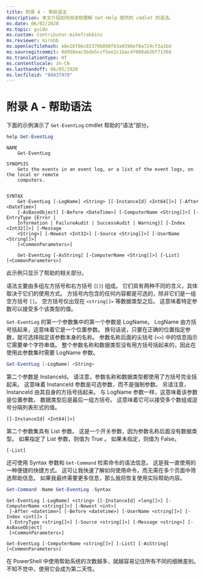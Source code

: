 ```yaml
---
title: 附录 A - 帮助语法
description: 本文介绍如何阅读和理解 Get-Help 提供的 cmdlet 的语法。
ms.date: 06/02/2020
ms.topic: guide
ms.custom: Contributor-mikefrobbins
ms.reviewer: mirobb
ms.openlocfilehash: e8e28f66c02370b098f63a0396ef8a724cf3a1bd
ms.sourcegitcommit: 0d958eac5bde5ccf5ee2c1bac4f009a63bf71368
ms.translationtype: HT
ms.contentlocale: zh-CN
ms.lasthandoff: 06/05/2020
ms.locfileid: "84437978"
---
```

# <a name="appendix-a---help-syntax"></a>附录 A - 帮助语法

下面的示例演示了 `Get-EventLog` cmdlet 帮助的“语法”部分。

```powershell
help Get-EventLog
```

```Output
NAME
    Get-EventLog

SYNOPSIS
    Gets the events in an event log, or a list of the event logs, on the local or remote
    computers.


SYNTAX
    Get-EventLog [-LogName] <String> [[-InstanceId] <Int64[]>] [-After <DateTime>]
    [-AsBaseObject] [-Before <DateTime>] [-ComputerName <String[]>] [-EntryType {Error |
    Information | FailureAudit | SuccessAudit | Warning}] [-Index <Int32[]>] [-Message
    <String>] [-Newest <Int32>] [-Source <String[]>] [-UserName <String[]>]
    [<CommonParameters>]

    Get-EventLog [-AsString] [-ComputerName <String[]>] [-List] [<CommonParameters>]
```

此示例只显示了帮助的相关部分。

语法主要由多组左方括号和右方括号 (`[]`) 组成。 它们具有两种不同的含义，具体取决于它们的使用方式。 方括号内包含的任何内容都是可选的，除非它们是一组空方括号 `[]`。 空方括号仅出现在 `<string[]>` 等数据类型之后。 这意味着特定参数可以接受多个该类型的值。

`Get-EventLog` 的第一个参数集中的第一个参数是 LogName。 LogName 由方括号括起来，这意味着它是一个位置参数。 换句话说，只要在正确的位置指定参数，就可选择指定该参数本身的名称。 参数名称后面的尖括号 (`<>`) 中的信息指示它需要单个字符串值。 整个参数名称和数据类型没有用方括号括起来的，因此在使用此参数集时需要 LogName 参数。

```powershell
Get-EventLog [-LogName] <String>
```

第二个参数是 InstanceId。 请注意，参数名称和数据类型都使用了方括号完全括起来。 这意味着 InstanceId 参数是可选参数，而不是强制参数。 另请注意，InstanceId 由其自身的方括号括起来。 与 LogName 参数一样，这意味着该参数是位置参数。 数据类型后是最后一组方括号。 这意味着它可以接受多个数组或逗号分隔列表形式的值。

```
[[-InstanceId] <Int64[]>]
```

第二个参数集具有 List 参数。 这是一个开关参数，因为参数名称后面没有数据类型。 如果指定了 List 参数，则值为 True 。 如果未指定，则值为 False。

```
[-List]
```

还可使用 Syntax 参数和 `Get-Command` 检索命令的语法信息。 这是我一直使用的一种便捷的快捷方式。 这可让我快速了解如何使用命令，而无需在多个页面中筛选帮助信息。 如果我最终需要更多信息，那么我将恢复使用实际帮助内容。

```powershell
Get-Command -Name Get-EventLog -Syntax
```

```Output
Get-EventLog [-LogName] <string> [[-InstanceId] <long[]>] [-ComputerName <string[]>] [-Newest <int>]
 [-After <datetime>] [-Before <datetime>] [-UserName <string[]>] [-Index <int[]> ]
 [-EntryType <string[]>] [-Source <string[]>] [-Message <string>] [-AsBaseObject]
 [<CommonParameters>]

Get-EventLog [-ComputerName <string[]>] [-List] [-AsString] [<CommonParameters>]
```

在 PowerShell 中使用帮助系统的次数越多，就越容易记住所有不同的细微差别。 不知不觉中，使用它会成为第二天性。
